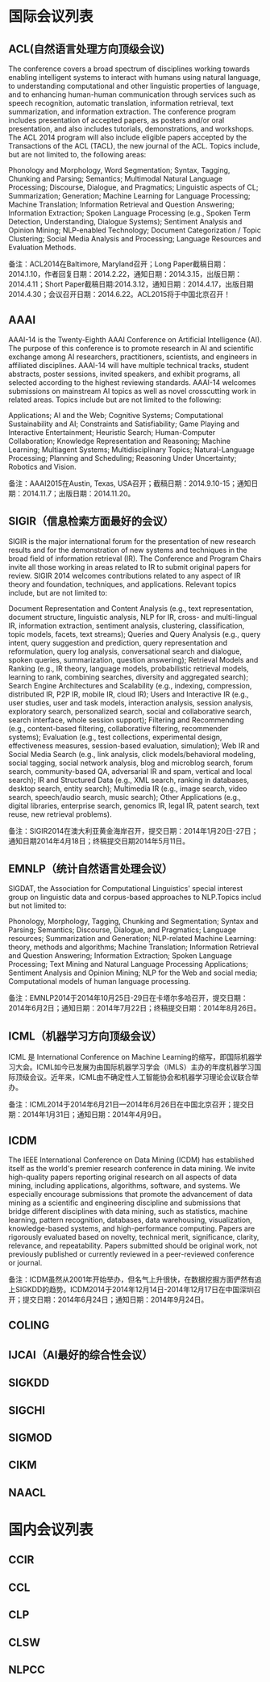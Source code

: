 国际会议列表
==========
 ACL(自然语言处理方向顶级会议)
---------------------------
The conference covers a broad spectrum of disciplines working towards enabling intelligent systems to interact with humans using natural language, to understanding computational and other linguistic properties of language, and to enhancing human-human communication through services such as speech recognition, automatic translation, information retrieval, text summarization, and information extraction. The conference program includes presentation of accepted papers, as posters and/or oral presentation, and also includes tutorials, demonstrations, and workshops. The ACL 2014 program will also include eligible papers accepted by the Transactions of the ACL (TACL), the new journal of the ACL. Topics include, but are not limited to, the following areas: 

Phonology and Morphology, Word Segmentation;
Syntax, Tagging, Chunking and Parsing;
Semantics;
Multimodal Natural Language Processing;
Discourse, Dialogue, and Pragmatics;
Linguistic aspects of CL;
Summarization;
Generation;
Machine Learning for Language Processing;
Machine Translation;
Information Retrieval and Question Answering;
Information Extraction;
Spoken Language Processing (e.g., Spoken Term Detection, Understanding, Dialogue Systems);
Sentiment Analysis and Opinion Mining;
NLP-enabled Technology;
Document Categorization / Topic Clustering;
Social Media Analysis and Processing;
Language Resources and Evaluation Methods.

备注：ACL2014在Baltimore, Maryland召开；Long Paper截稿日期：2014.1.10，作者回复日期：2014.2.22，通知日期：2014.3.15，出版日期：2014.4.11；Short Paper截稿日期:2014.3.12，通知日期：2014.4.17，出版日期2014.4.30；会议召开日期：2014.6.22。ACL2015将于中国北京召开！

 AAAI
------
AAAI-14 is the Twenty-Eighth AAAI Conference on Artificial Intelligence (AI). The purpose of this conference is to promote research in AI and scientific exchange among AI researchers, practitioners, scientists, and engineers in affiliated disciplines. AAAI-14 will have multiple technical tracks, student abstracts, poster sessions, invited speakers, and exhibit programs, all selected according to the highest reviewing standards. AAAI-14 welcomes submissions on mainstream AI topics as well as novel crosscutting work in related areas. Topics include but are not limited to the following:

Applications;
AI and the Web; 
Cognitive Systems;
Computational Sustainability and AI; 
Constraints and Satisfiability;
Game Playing and Interactive Entertainment;
Heuristic Search;
Human-Computer Collaboration; 
Knowledge Representation and Reasoning; 
Machine Learning;
Multiagent Systems; 
Multidisciplinary Topics; 
Natural-Language Processing; 
Planning and Scheduling;
Reasoning Under Uncertainty;
Robotics and Vision.

备注：AAAI2015在Austin, Texas, USA召开；截稿日期：2014.9.10-15；通知日期：2014.11.7；出版日期：2014.11.20。

 SIGIR（信息检索方面最好的会议）
----------------------------
SIGIR is the major international forum for the presentation of new research results and for the demonstration of new systems and techniques in the broad field of information retrieval (IR). The Conference and Program Chairs invite all those working in areas related to IR to submit original papers for review. SIGIR 2014 welcomes contributions related to any aspect of IR theory and foundation, techniques, and applications. Relevant topics include, but are not limited to: 

Document Representation and Content Analysis (e.g., text representation, document structure, linguistic analysis, NLP for IR, cross- and multi-lingual IR, information extraction, sentiment analysis, clustering, classification, topic models, facets, text streams);
Queries and Query Analysis (e.g., query intent, query suggestion and prediction, query representation and reformulation, query log analysis, conversational search and dialogue, spoken queries, summarization, question answering);
Retrieval Models and Ranking (e.g., IR theory, language models, probabilistic retrieval models, learning to rank, combining searches, diversity and aggregated search);
Search Engine Architectures and Scalability (e.g., indexing, compression, distributed IR, P2P IR, mobile IR, cloud IR);
Users and Interactive IR (e.g., user studies, user and task models, interaction analysis, session analysis, exploratory search, personalized search, social and collaborative search, search interface, whole session support);
Filtering and Recommending (e.g., content-based filtering, collaborative filtering, recommender systems);
Evaluation (e.g., test collections, experimental design, effectiveness measures, session-based evaluation, simulation);
Web IR and Social Media Search (e.g., link analysis, click models/behavioral modeling, social tagging, social network analysis, blog and microblog search, forum search, community-based QA, adversarial IR and spam, vertical and local search);
IR and Structured Data (e.g., XML search, ranking in databases, desktop search, entity search);
Multimedia IR (e.g., image search, video search, speech/audio search, music search);
Other Applications (e.g., digital libraries, enterprise search, genomics IR, legal IR, patent search, text reuse, new retrieval problems).

备注：SIGIR2014在澳大利亚黄金海岸召开，提交日期：2014年1月20日-27日；通知日期2014年4月18日；终稿提交日期2014年5月11日。

 EMNLP（统计自然语言处理会议）
--------------------------
SIGDAT, the Association for Computational Linguistics' special interest group on linguistic data and corpus-based approaches to NLP.Topics includ but not limited to: 

Phonology, Morphology, Tagging, Chunking and Segmentation;
Syntax and Parsing;
Semantics;
Discourse, Dialogue, and Pragmatics;
Language resources;
Summarization and Generation;
NLP-related Machine Learning: theory, methods and algorithms;
Machine Translation;
Information Retrieval and Question Answering;
Information Extraction;
Spoken Language Processing;
Text Mining and Natural Language Processing Applications;
Sentiment Analysis and Opinion Mining;
NLP for the Web and social media;
Computational models of human language processing.

备注：EMNLP2014于2014年10月25日-29日在卡塔尔多哈召开，提交日期：2014年6月2日；通知日期：2014年7月22日；终稿提交日期：2014年8月26日。

 ICML（机器学习方向顶级会议）
-------------------------
ICML 是 International Conference on Machine Learning的缩写，即国际机器学习大会。ICML如今已发展为由国际机器学习学会（IMLS）主办的年度机器学习国际顶级会议。近年来，ICML由不确定性人工智能协会和机器学习理论会议联合举办。

备注：ICML2014于2014年6月21日—2014年6月26日在中国北京召开；提交日期：2014年1月31日；通知日期：2014年4月9日。

 ICDM
-----
The IEEE International Conference on Data Mining (ICDM) has established itself as the world's premier research conference in data mining. We invite high-quality papers reporting original research on all aspects of data mining, including applications, algorithms, software, and systems. We especially encourage submissions that promote the advancement of data mining as a scientific and engineering discipline and submissions that bridge different disciplines with data mining, such as statistics, machine learning, pattern recognition, databases, data warehousing, visualization, knowledge-based systems, and high-performance computing. Papers are rigorously evaluated based on novelty, technical merit, significance, clarity, relevance, and repeatability. Papers submitted should be original work, not previously published or currently reviewed in a peer-reviewed conference or journal. 

备注：ICDM虽然从2001年开始举办，但名气上升很快，在数据挖掘方面俨然有追上SIGKDD的趋势。ICDM2014于2014年12月14日-2014年12月17日在中国深圳召开；提交日期：2014年6月24日；通知日期：2014年9月24日。

 COLING
-------
 IJCAI（AI最好的综合性会议）
------------------------
 SIGKDD
-------
 SIGCHI
-------
 SIGMOD
-------
 CIKM
-----
 NAACL
------

国内会议列表
===========
 CCIR
-----
 CCL
----
 CLP
----
 CLSW
----
 NLPCC
---